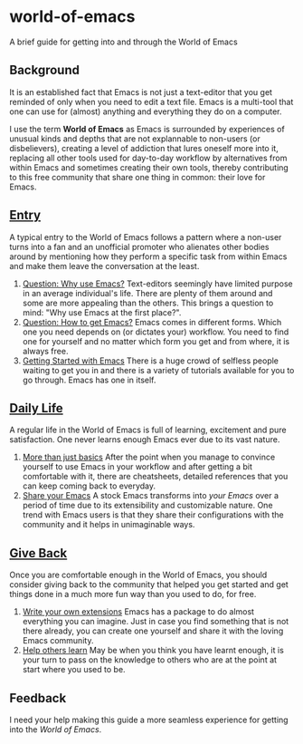 # world-of-emacs

A brief guide for getting into and through the World of Emacs

## Background

It is an established fact that Emacs is not just a text-editor that you get reminded of only when you need to edit a text file. Emacs is a multi-tool that one can use for (almost) anything and everything they do on a computer.

I use the term **World of Emacs** as Emacs is surrounded by experiences of unusual kinds and depths that are not explannable to non-users (or disbelievers), creating a level of addiction that lures oneself more into it, replacing all other tools used for day-to-day workflow by alternatives from within Emacs and sometimes creating their own tools, thereby contributing to this free community that share one thing in common: their love for Emacs.

## [Entry](01-entry)

A typical entry to the World of Emacs follows a pattern where a non-user turns into a fan and an unofficial promoter who alienates other bodies around by mentioning how they perform a specific task from within Emacs and make them leave the conversation at the least.

1. [Question: Why use Emacs?](01-entry/01-why-use-emacs.md)
   Text-editors seemingly have limited purpose in an average individual's life. There are plenty of them around and some are more appealing than the others. This brings a question to mind: "Why use Emacs at the first place?".
2. [Question: How to get Emacs?](01-entry/02-how-to-get-emacs.md)
   Emacs comes in different forms. Which one you need depends on (or dictates your) workflow. You need to find one for yourself and no matter which form you get and from where, it is always free.
3. [Getting Started with Emacs](01-entry/03-getting-started-with-emacs.md)
   There is a huge crowd of selfless people waiting to get you in and there is a variety of tutorials available for you to go through. Emacs has one in itself.

## [Daily Life](02-daily-life)

A regular life in the World of Emacs is full of learning, excitement and pure satisfaction. One never learns enough Emacs ever due to its vast nature.

1. [More than just basics](02-daily-life/01-more-than-just-basics.md)
   After the point when you manage to convince yourself to use Emacs in your workflow and after getting a bit comfortable with it, there are cheatsheets, detailed references that you can keep coming back to everyday.
2. [Share your Emacs](02-daily-life/02-share-your-emacs.md)
   A stock Emacs transforms into *your Emacs* over a period of time due to its extensibility and customizable nature. One trend with Emacs users is that they share their configurations with the community and it helps in unimaginable ways.

## [Give Back](03-give-back)

Once you are comfortable enough in the World of Emacs, you should consider giving back to the community that helped you get started and get things done in a much more fun way than you used to do, for free.

1. [Write your own extensions](03-give-back/01-write-your-own-extensions.md)
   Emacs has a package to do almost everything you can imagine. Just in case you find something that is not there already, you can create one yourself and share it with the loving Emacs community.
2. [Help others learn](03-give-back/02-help-others-learn.md)
   May be when you think you have learnt enough, it is your turn to pass on the knowledge to others who are at the point at start where you used to be.

## Feedback

I need your help making this guide a more seamless experience for getting into the *World of Emacs*.
